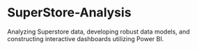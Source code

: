 # SuperStore-Analysis
Analyzing Superstore data, developing robust data models, and constructing interactive dashboards utilizing Power BI.
